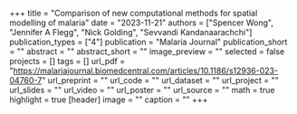 +++
title = "Comparison of new computational methods for spatial modelling of malaria"
date = "2023-11-21"
authors = ["Spencer Wong", "Jennifer A Flegg", "Nick Golding", "Sevvandi Kandanaarachchi"]
publication_types = ["4"]
publication = "Malaria Journal"
publication_short = ""
abstract = ""
abstract_short = ""
image_preview = ""
selected = false
projects = []
tags = []
url_pdf = "https://malariajournal.biomedcentral.com/articles/10.1186/s12936-023-04760-7"
url_preprint = ""
url_code = ""
url_dataset = ""
url_project = ""
url_slides = ""
url_video = ""
url_poster = ""
url_source = ""
math = true
highlight = true
[header]
image = ""
caption = ""
+++

